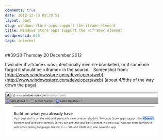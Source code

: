 ```yaml
---
comments: true
date: 2012-12-20 09:20:51
layout: post
slug: windows-store-apps-support-the-iframe-element
title: Windows Store apps support the >iframe< element
wordpressid: 636
tags: internet
---
```


##09:20 Thursday 20 December 2012

I wonder if >iframe< was intentionally reverse-bracketed, or if someone forgot it should be &lt;iframe&gt; in the source.   Screenshot from:  [http://www.windowsstore.com/developers/web](http://www.windowsstore.com/developers/web) (about 4/5ths of the way down the page)

[![Screen shot 2012-12-20 at 9.12.38 AM](/images/2012/12/Screen-shot-2012-12-20-at-9.12.38-AM.png)](http://robnugen.com/blog/2012/12/20/windows-store-apps-support-the-iframe-element/screen-shot-2012-12-20-at-9-12-38-am/)
